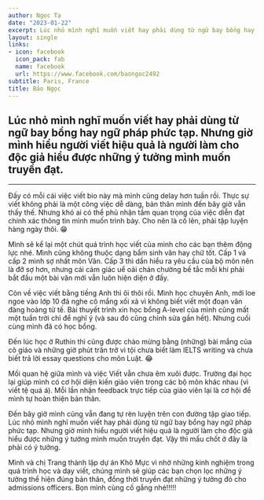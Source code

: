 ```yaml
---
author: Ngọc Tạ
date: "2023-01-22"
excerpt: Lúc nhỏ mình nghĩ muốn viết hay phải dùng từ ngữ bay bổng hay ngữ pháp phức tạp. Nhưng giờ mình hiểu người viết hiệu quả là người làm cho độc giả hiểu được những ý tưởng mình muốn truyền đạt.
layout: single
links:
- icon: facebook
  icon_pack: fab
  name: facebook
  url: https://www.facebook.com/baongoc2492
subtitle: Paris, France
title: Bảo Ngọc
---
```


## Lúc nhỏ mình nghĩ muốn viết hay phải dùng từ ngữ bay bổng hay ngữ pháp phức tạp. Nhưng giờ mình hiểu người viết hiệu quả là người làm cho độc giả hiểu được những ý tưởng mình muốn truyền đạt.

---

Đấy có mỗi cái việc viết bio này mà mình cũng delay hơn tuần rồi. Thực sự viết không phải là một công việc dễ dàng, bản thân mình đến bây giờ vẫn thấy thế. Nhưng khó ai có thể phủ nhận tầm quan trọng của việc diễn đạt chính xác thông tin mình muốn trình bày. Cho nên là cố lên, phải tập luyện hàng ngày thôi. 😁

Mình sẽ kể lại một chút quá trình học viết của mình cho các bạn thêm động lực nhé. Mình cũng không thuộc dạng bẩm sinh văn hay chữ tốt. Cấp 1 và cấp 2 mình sợ nhất môn Văn. Cấp 3 thì dần hiểu ra yêu cầu của bộ môn nên là đỡ sợ hơn, nhưng cái cảm giác uể oải chán chường bế tắc mỗi khi phải bắt đầu một bài văn mới vẫn luôn hiện diện ở đấy.

Còn về việc viết bằng tiếng Anh thì ôi thôi rồi. Mình học chuyên Anh, mới loe ngoe vào lớp 10 đã nghe cô mắng xối xả vì không biết viết một đoạn văn đàng hoàng tử tế. Bài thuyết trình xin học bổng A-level của mình cũng mất một tuần trời chỉ để nghĩ ý (và sau đó cũng chỉnh sửa gần hết). Nhưng cuối cùng mình đã có học bổng. 

Đến lúc học ở Ruthin thì cũng được chào mừng bằng (những) bài mắng của cô giáo và những giờ phút trăn trở vì tội chưa biết làm IELTS writing và chưa biết trả lời essay questions cho môn Luật. 😂

Mối quan hệ giữa mình và việc Viết vẫn chưa êm xuôi được. Trường đại học lại giúp mình có cơ hội diện kiến giáo viên trong các bộ môn khác nhau (vì viết tệ quá á). Mỗi lần nhận feedback trực tiếp của giáo viên lại là cơ hội để mình tự hoàn thiện bản thân. 

Đến bây giờ mình cũng vẫn đang tự rèn luyện trên con đường tập giao tiếp. Lúc nhỏ mình nghĩ muốn viết hay phải dùng từ ngữ bay bổng hay ngữ pháp phức tạp. Nhưng giờ mình hiểu người viết hiệu quả là người làm cho độc giả hiểu được những ý tưởng mình muốn truyền đạt. Vậy thì mấu chốt ở đây là phải có ý tưởng. 

Mình và chị Trang thành lập dự án Khô Mực vì nhờ những kinh nghiệm trong quá trình học và dạy viết, chúng mình sẽ giúp các bạn chọn lọc những ý tưởng thể hiện đúng bản thân, đồng thời truyền đạt những ý tưởng đó cho admissions officers. Bọn mình cùng cố gắng nhé!!!!!
